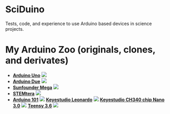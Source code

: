 # SciDuino
Tests, code, and experience to use Arduino based devices in science projects.



# My Arduino Zoo (originals, clones, and derivates)


* [**Arduino Uno**](https://store.arduino.cc/usa/arduino-uno-rev3)
![](https://store-cdn.arduino.cc/usa/catalog/product/cache/1/image/1000x750/f8876a31b63532bbba4e781c30024a0a/a/0/a000066_iso_3_1.jpg)
* [**Arduino Due**](https://store.arduino.cc/usa/arduino-due)
![](https://store-cdn.arduino.cc/usa/catalog/product/cache/1/image/1000x750/f8876a31b63532bbba4e781c30024a0a/A/0/A000062_iso_2.jpg)
* [**Sunfounder Mega**](https://www.sunfounder.com/mega-2560-compatible-with-arduino.html)
![](https://www.sunfounder.com/media/catalog/product/cache/1/image/9df78eab33525d08d6e5fb8d27136e95/1/_/1_2_6.jpg)
* [**STEMtera**](https://stemtera.com/)
![](https://cdn.sparkfun.com//assets/parts/1/1/9/4/6/10483-02.jpg)
* [**Arduino 101**](https://store.arduino.cc/usa/arduino-101)
![](https://store-cdn.arduino.cc/usa/catalog/product/cache/1/image/1000x750/f8876a31b63532bbba4e781c30024a0a/A/B/ABX00005_iso_2.jpg)
[**Keyestudio Leonardo**](http://www.keyestudio.com/ks0248.html)
![](http://www.keyestudio.com/media/catalog/product/cache/1/image/1000x/9df78eab33525d08d6e5fb8d27136e95/k/s/ks0248_1_.jpg)
[**Keyestudio CH340 chip Nano 3.0**](http://www.keyestudio.com/ks0173.html)
![](http://www.keyestudio.com/media/catalog/product/cache/1/image/1000x/9df78eab33525d08d6e5fb8d27136e95/k/s/ks0173_3__1.jpg)
[**Teensy 3.6**](https://www.pjrc.com/store/teensy36.html)
![](https://cdn.sparkfun.com//assets/parts/1/1/8/9/7/14057-01.jpg)
